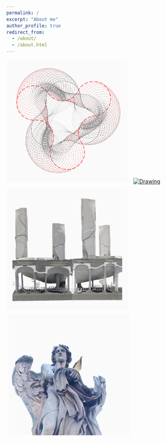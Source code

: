 ```yaml
---
permalink: /
excerpt: "About me"
author_profile: true
redirect_from: 
  - /about/
  - /about.html
---
```

<tr>
<td> 
  <a href="https://yingjun-mou.github.io/cv/"><img src="../images/Icon_coding.png" alt="Drawing" style="width: 320px; padding-right: 5px; padding-bottom: 5px;"/></a>
</td>
<td> 
  <a href="https://yingjun-mou.github.io/cv/"><img src="../images/test4.jpg" alt="Drawing" style="width: 320px; padding-left: 5px; padding-bottom: 5px;"/></a>
</td>
</tr>
<tr>
<td> 
  <a href="https://yingjun-mou.github.io/cv/"><img src="../images/test3.jpg" alt="Drawing" style="width: 320px; padding-right: 5px; padding-top: 5px;"/></a>
</td>
<td> 
  <a href="https://yingjun-mou.github.io/cv/"><img src="../images/test6.jpg" alt="Drawing" style="width: 320px; padding-left: 5px; padding-top: 5px;"/></a>
</td>
</tr>
